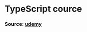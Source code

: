 # TypeScript cource
### Source: [udemy](https://www.udemy.com/course/nestjs-the-complete-developers-guide)